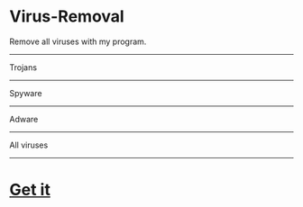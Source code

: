 # Virus-Removal
Remove all viruses with my program.

***

Trojans

***

Spyware

***

Adware

***

All viruses

***

# [Get it](https://github.com/ViperRage/Virus-Removal/blob/master/Files/Download.md "Viper Cleaner")
